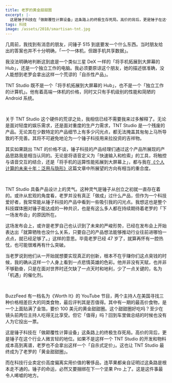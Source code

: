 ```yaml
---
title: 老罗的黄金甜甜圈
excerpt: |-
  这是锤子科技在「做颠覆性计算设备」这条路上的终极生存死局。高价的背后，更是锤子在这个行业人微言轻的地位。如果不是这样一个 TNT Studio 的开发和物料成本高到离谱，老罗也不会拿出这样一个「自杀式定价」。这也让 TNT Studio 最终成为了老罗的「黄金甜甜圈」。
tags: 科技
image: /assets/2018/smartisan-tnt.jpg
---
```


几周前，我找到有消息的朋友，问锤子 515 到底要发一个什么东西。当时朋友给出的答案也并不十分明确，「一个一体机，但跟手机共享数据」。

我没法明确地判断这到底是一个类似三星 DeX 一样的「将手机拓展到大屏幕的 Hub」，还是一个独立工作的电脑。我必须要原谅这个朋友，她的描述很准确，没人能想到老罗会拿出这样一个荒谬的「自杀性产品」。

TNT Studio 既不是一个「将手机拓展到大屏幕的 Hub」，也不是一个「独立工作的计算机」。他有着高端一体机的价格，同时又只有手机级别的性能和简陋的 Android 系统。

<br>

关于 TNT Studio 这个硬件的荒谬之处，我相信已经不需要我来过多解释了。无论是面对轻度的娱乐需求，还是面对重度的生产力需求，TNT Studio 是一个残废的产品。无论其在少数特定的产品细节上有多少闪光点，都无法掩盖其匆匆上马所导致的不完善。其将不可避免地沦为一个锤子科技用来拉投资的吉祥物。

其实如果跳出 TNT 的价格不谈，锤子科技的产品经理们通过这个产品所展现的产品思路我是相当认同的。无论是将语音定义为「快速输入和检索」的工具，将触控与语音交互的结合，还是「将手机的运算性能拓展到大屏幕上」，都与我在[《个人计算的未来十年：泛用与隐形》](/2018/personal-computing-in-10-years-universal-and-absence/)这篇文章中所展望的方向有相当的重合度。

<br>

TNT Studio 具备产品设计上的灵气。这种灵气是锤子从创立之初就一直存在着的。或许从宏观的角度看，老罗并没有真正「做成」过什么产品，但作为一个科技爱好者，我常常能从锤子科技的产品中看到一些吸引我的闪光点。我想这也是整个科技媒体圈对锤子能达成的一种共识，也是有这么多人都在持续期待着老罗的「下一场发布会」的原因所在。

这场发布会上，或许是老罗自己也认识到了未来的严峻形势，已经在发布会上开始表达出「就算牺牲也没什么关系，只要自己的产品想法能够推动行业往前进哪怕一点点，就已经足够了。」这样的意思。毕竟老罗已经 47 岁了，就算再怀有一腔热忱，也可能很难再有什么突破。

当老罗说到他们从一开始就想要实现真正的创新，根本不在乎赚你们这点臭钱的时候，我的确从这样一个人身上看到一点悲情英雄的色彩。他并非没有天赋，也并非不够勤奋，只是在面对世界时还欠缺了一点天时和地利，少了一点关键的，名为「机遇」的催化剂。

<br>

BuzzFeed 有一档名为《Worth It》的 YouTube 节目，两个主持人在美国寻找三种价格相差巨大的同类食物，最后评判其是否值得。其中有一期的最高价食物，是一个上面贴满了金箔，要价 100 美元的黄金甜甜圈。这个甜甜圈好吃吗？至少在镜头前两位主持人吃得无比享受。但它「值得」吗？回到车里做总结的时候也没有人为它投出一票。

这是锤子科技在「做颠覆性计算设备」这条路上的终极生存死局。高价的背后，更是锤子在这个行业人微言轻的地位。如果不是这样一个 TNT Studio 的开发和物料成本高到离谱，老罗也不会拿出这样一个「自杀式定价」。这也让 TNT Studio 最终成为了老罗的「黄金甜甜圈」。

而在科技行业卖定价高度偏离实用价值的奢侈品，连苹果都亲自证明过这条路是根本走不通的。锤子的命运，必然又要捆绑在下一个坚果 Pro 上了。这是这件事最令人唏嘘的地方。
